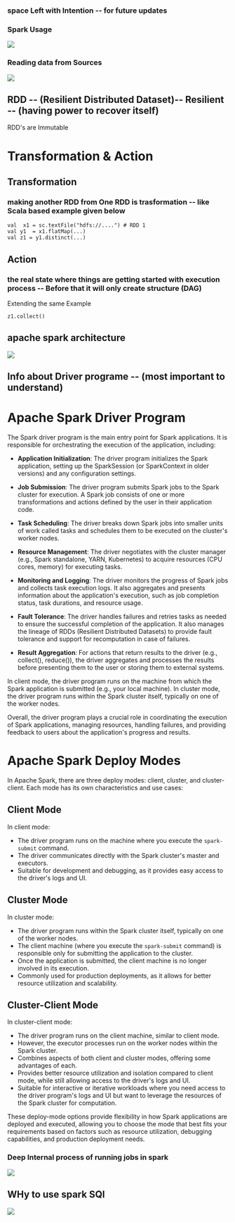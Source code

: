 

### space Left with Intention -- for future updates 

### Spark Usage 

<img src="usage.png">

### Reading data from Sources 

<img src="hdd1.png">

## RDD -- (Resilient Distributed Dataset)-- Resilient -- (having power to recover itself)

<p> RDD's are Immutable </p>

# Transformation & Action 

## Transformation 
### making another RDD from One RDD is trasformation -- like Scala based example given below 

```
val  x1 = sc.textFile("hdfs://....") # RDD 1
val y1  = x1.flatMap(...)
val z1 = y1.distinct(...)
```

## Action 

### the real state where things are getting started with execution process -- Before that it will only create structure (DAG)

<p> Extending the same Example </p>

```
z1.collect() 
```

## apache spark architecture 

<img src="spark_arch.png">

## Info about Driver programe -- (most important to understand)

# Apache Spark Driver Program

The Spark driver program is the main entry point for Spark applications. It is responsible for orchestrating the execution of the application, including:

- **Application Initialization**: The driver program initializes the Spark application, setting up the SparkSession (or SparkContext in older versions) and any configuration settings.

- **Job Submission**: The driver program submits Spark jobs to the Spark cluster for execution. A Spark job consists of one or more transformations and actions defined by the user in their application code.

- **Task Scheduling**: The driver breaks down Spark jobs into smaller units of work called tasks and schedules them to be executed on the cluster's worker nodes.

- **Resource Management**: The driver negotiates with the cluster manager (e.g., Spark standalone, YARN, Kubernetes) to acquire resources (CPU cores, memory) for executing tasks.

- **Monitoring and Logging**: The driver monitors the progress of Spark jobs and collects task execution logs. It also aggregates and presents information about the application's execution, such as job completion status, task durations, and resource usage.

- **Fault Tolerance**: The driver handles failures and retries tasks as needed to ensure the successful completion of the application. It also manages the lineage of RDDs (Resilient Distributed Datasets) to provide fault tolerance and support for recomputation in case of failures.

- **Result Aggregation**: For actions that return results to the driver (e.g., collect(), reduce()), the driver aggregates and processes the results before presenting them to the user or storing them to external systems.

In client mode, the driver program runs on the machine from which the Spark application is submitted (e.g., your local machine). In cluster mode, the driver program runs within the Spark cluster itself, typically on one of the worker nodes.

Overall, the driver program plays a crucial role in coordinating the execution of Spark applications, managing resources, handling failures, and providing feedback to users about the application's progress and results.


# Apache Spark Deploy Modes

In Apache Spark, there are three deploy modes: client, cluster, and cluster-client. Each mode has its own characteristics and use cases:

## Client Mode

In client mode:

- The driver program runs on the machine where you execute the `spark-submit` command.
- The driver communicates directly with the Spark cluster's master and executors.
- Suitable for development and debugging, as it provides easy access to the driver's logs and UI.

## Cluster Mode

In cluster mode:

- The driver program runs within the Spark cluster itself, typically on one of the worker nodes.
- The client machine (where you execute the `spark-submit` command) is responsible only for submitting the application to the cluster.
- Once the application is submitted, the client machine is no longer involved in its execution.
- Commonly used for production deployments, as it allows for better resource utilization and scalability.

## Cluster-Client Mode

In cluster-client mode:

- The driver program runs on the client machine, similar to client mode.
- However, the executor processes run on the worker nodes within the Spark cluster.
- Combines aspects of both client and cluster modes, offering some advantages of each.
- Provides better resource utilization and isolation compared to client mode, while still allowing access to the driver's logs and UI.
- Suitable for interactive or iterative workloads where you need access to the driver program's logs and UI but want to leverage the resources of the Spark cluster for computation.

These deploy-mode options provide flexibility in how Spark applications are deployed and executed, allowing you to choose the mode that best fits your requirements based on factors such as resource utilization, debugging capabilities, and production deployment needs.



### Deep Internal process of running jobs in spark 

<img src="sparkjob.png">

## WHy to use spark SQl 

<img src="sql1.png">

